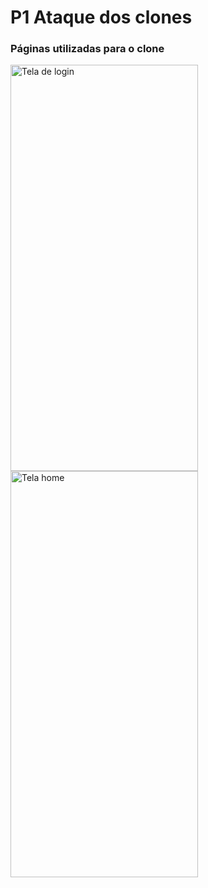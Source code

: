 # P1 Ataque dos clones

### Páginas utilizadas para o clone


<img src="https://github.com/GustavMariano/nomad-clone/assets/90425587/1a008bd8-37c2-4ffa-ac74-73cafb9c1254" alt="Tela de login" width="300" height="650">
<img src="https://github.com/GustavMariano/nomad-clone/assets/90425587/aad134f1-ab36-45d0-8e50-ef7e26acb22e" alt="Tela home" width="300" height="650">

